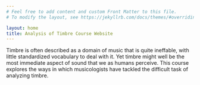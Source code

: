 ```yaml
---
# Feel free to add content and custom Front Matter to this file.
# To modify the layout, see https://jekyllrb.com/docs/themes/#overriding-theme-defaults

layout: home
title: Analysis of Timbre Course Website
---
```


Timbre is often described as a domain of music that is quite ineffable, with little standardized vocabulary to deal with it. Yet timbre might well be the most immediate aspect of sound that we as humans perceive. This course explores the ways in which musicologists have tackled the difficult task of analyzing timbre.
